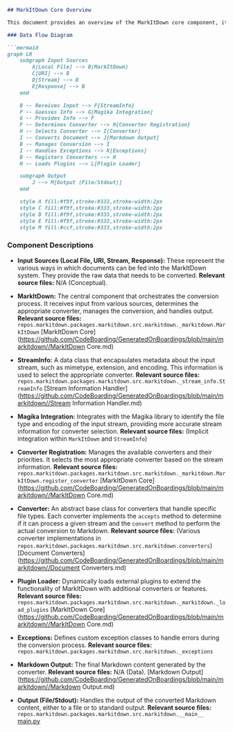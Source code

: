 ```markdown
## MarkItDown Core Overview

This document provides an overview of the MarkItDown core component, its structure, and its role in converting various document types to Markdown.

### Data Flow Diagram

```mermaid
graph LR
    subgraph Input Sources
        A[Local File] --> B(MarkItDown)
        C[URI] --> B
        D[Stream] --> B
        E[Response] --> B
    end

    B -- Receives Input --> F{StreamInfo}
    F -- Guesses Info --> G[Magika Integration]
    G -- Provides Info --> F
    F -- Determines Converter --> H{Converter Registration}
    H -- Selects Converter --> I[Converter]
    I -- Converts Document --> J[Markdown Output]
    B -- Manages Conversion --> I
    I -- Handles Exceptions --> K[Exceptions]
    B -- Registers Converters --> H
    H -- Loads Plugins --> L[Plugin Loader]

    subgraph Output
        J --> M[Output (File/Stdout)]
    end

    style A fill:#f9f,stroke:#333,stroke-width:2px
    style C fill:#f9f,stroke:#333,stroke-width:2px
    style D fill:#f9f,stroke:#333,stroke-width:2px
    style E fill:#f9f,stroke:#333,stroke-width:2px
    style M fill:#ccf,stroke:#333,stroke-width:2px


```

### Component Descriptions

*   **Input Sources (Local File, URI, Stream, Response):** These represent the various ways in which documents can be fed into the MarkItDown system. They provide the raw data that needs to be converted. **Relevant source files:** N/A (Conceptual).

*   **MarkItDown:** The central component that orchestrates the conversion process. It receives input from various sources, determines the appropriate converter, manages the conversion, and handles output. **Relevant source files:** `repos.markitdown.packages.markitdown.src.markitdown._markitdown.MarkItDown`
    [MarkItDown Core](https://github.com/CodeBoarding/GeneratedOnBoardings/blob/main/markitdown//MarkItDown Core.md)

*   **StreamInfo:** A data class that encapsulates metadata about the input stream, such as mimetype, extension, and encoding. This information is used to select the appropriate converter. **Relevant source files:** `repos.markitdown.packages.markitdown.src.markitdown._stream_info.StreamInfo`
    [Stream Information Handler](https://github.com/CodeBoarding/GeneratedOnBoardings/blob/main/markitdown//Stream Information Handler.md)

*   **Magika Integration:** Integrates with the Magika library to identify the file type and encoding of the input stream, providing more accurate stream information for converter selection. **Relevant source files:** (Implicit integration within `MarkItDown` and `StreamInfo`)

*   **Converter Registration:** Manages the available converters and their priorities. It selects the most appropriate converter based on the stream information. **Relevant source files:** `repos.markitdown.packages.markitdown.src.markitdown._markitdown.MarkItDown.register_converter`
    [MarkItDown Core](https://github.com/CodeBoarding/GeneratedOnBoardings/blob/main/markitdown//MarkItDown Core.md)

*   **Converter:** An abstract base class for converters that handle specific file types. Each converter implements the `accepts` method to determine if it can process a given stream and the `convert` method to perform the actual conversion to Markdown. **Relevant source files:** (Various converter implementations in `repos.markitdown.packages.markitdown.src.markitdown.converters`)
    [Document Converters](https://github.com/CodeBoarding/GeneratedOnBoardings/blob/main/markitdown//Document Converters.md)

*   **Plugin Loader:** Dynamically loads external plugins to extend the functionality of MarkItDown with additional converters or features. **Relevant source files:** `repos.markitdown.packages.markitdown.src.markitdown._markitdown._load_plugins`
    [MarkItDown Core](https://github.com/CodeBoarding/GeneratedOnBoardings/blob/main/markitdown//MarkItDown Core.md)

*   **Exceptions:** Defines custom exception classes to handle errors during the conversion process. **Relevant source files:** `repos.markitdown.packages.markitdown.src.markitdown._exceptions`

*   **Markdown Output:** The final Markdown content generated by the converter. **Relevant source files:** N/A (Data).
    [Markdown Output](https://github.com/CodeBoarding/GeneratedOnBoardings/blob/main/markitdown//Markdown Output.md)

*   **Output (File/Stdout):** Handles the output of the converted Markdown content, either to a file or to standard output. **Relevant source files:** `repos.markitdown.packages.markitdown.src.markitdown.__main__`
    [main.py](https://github.com/CodeBoarding/GeneratedOnBoardings/blob/main/markitdown//main.py)
```